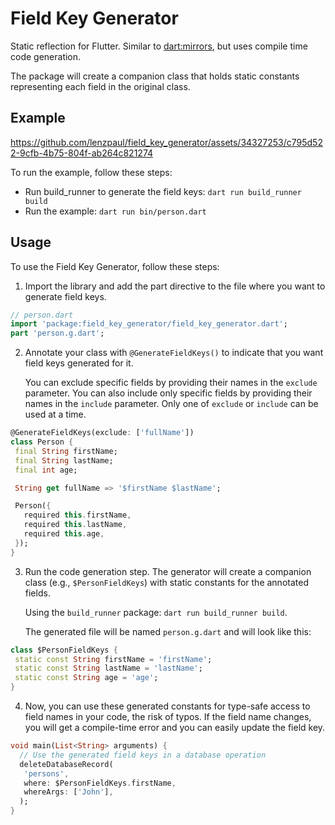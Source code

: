  # Field Key Generator

Static reflection for Flutter. Similar to [dart:mirrors](https://api.dart.dev/stable/3.4.2/dart-mirrors/dart-mirrors-library.html), but uses compile time code generation.

The package will create a companion class that holds static constants representing each field in the original class.

## Example

https://github.com/lenzpaul/field_key_generator/assets/34327253/c795d522-9cfb-4b75-804f-ab264c821274

To run the example, follow these steps:
- Run build_runner to generate the field keys: `dart run build_runner build`
- Run the example: `dart run bin/person.dart`


 ## Usage

 To use the Field Key Generator, follow these steps:

 1. Import the library and add the part directive to the file where you want
    to generate field keys.

 ```dart
 // person.dart
 import 'package:field_key_generator/field_key_generator.dart';
 part 'person.g.dart';
 ```

 2. Annotate your class with `@GenerateFieldKeys()` to indicate that you want
    field keys generated for it. 
    
    You can exclude specific fields by providing their names in the `exclude`
      parameter. You can also include only specific fields by providing their
      names in the `include` parameter. Only one of `exclude` or `include` can
      be used at a time.

 ```dart
@GenerateFieldKeys(exclude: ['fullName'])
class Person {
  final String firstName;
  final String lastName;
  final int age;

  String get fullName => '$firstName $lastName';

  Person({
    required this.firstName,
    required this.lastName,
    required this.age,
  });
}
 ```

 3. Run the code generation step. The generator will create a companion class
    (e.g., `$PersonFieldKeys`) with static constants for the annotated fields.  
    
    Using the `build_runner` package: `dart run build_runner build`.  

    The generated file will be named `person.g.dart` and will look like this: 


 ```dart
 class $PersonFieldKeys {
  static const String firstName = 'firstName';
  static const String lastName = 'lastName';
  static const String age = 'age';
}

 ```

 4. Now, you can use these generated constants for type-safe access to field
    names in your code, the risk of typos. If the field name changes, you will
     get a compile-time error and you can easily update the field key. 

 ```dart
void main(List<String> arguments) {
   // Use the generated field keys in a database operation
   deleteDatabaseRecord(
    'persons',
    where: $PersonFieldKeys.firstName,
    whereArgs: ['John'],
   );
}
 ```


